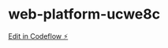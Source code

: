 # web-platform-ucwe8c

[Edit in Codeflow ⚡️](https://stackblitz.com/~/github.com/dhruvipanchal007/web-platform-ucwe8c)